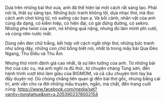 Dựa trên những bài thơ xưa, anh đã thể hiện lại một cách rất sáng tạo. Phải nói là, thât sự sáng tạo. Những bức tranh không lời, dựa nhạc thơ, mà đọc cách anh chơi từng từ, nó sướng các bạn ạ. Và bối cảnh, nhân vật của anh cũng đa dạng, có kiếm hiệp, có hiện đại, có gái đứng đường, có sekiro. Những pha twist của anh, nó không quá nặng, nhưng đủ làm mình phì cười, và cũng rớm nước mắt.

Dùng nền đen chữ trắng, kết hợp với cách ngắt nhịp thơ, những bức tranh như sống dậy, những con chữ bỗng biết nói, nhất là trong mấy bài Qua Đèo Ngang, Thu Điếu và Thu Ẩm

Nhưng thứ mình đánh giá cao nhất, là sự liên tưởng của anh. Từ những bài thơ của các cụ, mà anh nghĩ ra đủ thứ:, từ chuyện chàng Tùng sơn, đến hành trình vượt khó làm giàu của BIGMOM, và cả câu chuyện tình tay ba đầy duyên nợ. Dù chúng chẳng liên quan gì đến bài thơ gốc, nhưng bằng cái trí, anh vẫn cho ra đời những mẩu truyện, ngắn, mà chất, đến trang cuối cùng.
https://www.facebook.com/media/set?vanity=tongtattue&set=a.2053902378002154
